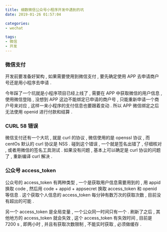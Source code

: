 ```yaml
---
title: 细数微信公众号小程序开发中遇到的坑
date: 2019-01-26 01:57:04

categories:
- wechat

tags:
- 微信
- 开发
---
```


### 微信支付
开发前要准备好架构 , 如果需要使用到微信支付 , 要先确定使用 APP 去申请商户号还是用小程序去申请 .

今年踩了一个坑就是小程序项目已经上线了 , 需要在 APP 中获取微信的用户信息 , 使用微信登陆 , 没想到 APP 这边不能绑定已申请的商户号 , 
只能重新申请一个商户号来对应 , 这样一来小程序的支付信息也要跟着变动 . 所以 APP 微信绑定之后无法使用 openid 进行付款和结算 .

### CURL 58 错误
微信支付还有一个大坑 , 就是 curl 的协议 , 微信使用的是 openssl 协议 , 而 centOs 默认的 curl 协议是
 NSS . 碰到这个错误 , 一个就是签名出错了 , 仔细核对 , 或者用微信的签名工具测试 . 如果没有问题 , 基本上可以确定是 curl 协议的问题了 , 重新编译 curl 解决 .
 
### 公众号 access_token

公众号的 access_token 有两种类型 , 一个是获取用户信息需要用到的 , 用 appid 换取 code , 
然后用 code + appid + appsecret 换取 access_token 和 openid 等信息 . 这个获取个人信息的 access_token 每分钟有数万次的获取次数 , 目前没有超出的可能 . 

另一个 access_token 是全局变量 , 一个公众同一时间只有一个 . 刷新了之后 , 其他地方的 access_token 就会失效 ,
这个 access_token 有失效时间 , 目前是 7200 s , 即两小时 , 并且有获取次数限制 , 不能实时获取 , 必须做缓存 .